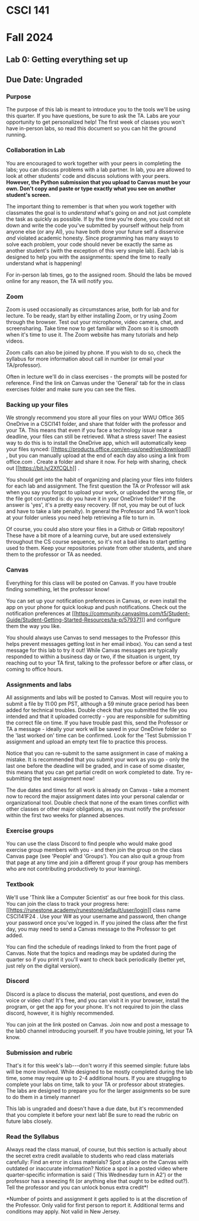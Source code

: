 
# CSCI 141
  # Fall 2024 
  ## Lab 0: Getting everything set up
  ## Due Date: Ungraded


### Purpose
The purpose of this lab is meant to introduce you to the tools we'll be using this quarter. If you have questions, be sure to ask the TA. Labs are your opportunity to get personalized help! The first week of classes you won't have in-person labs, so read this document so you can hit the ground running.

### Collaboration in Lab
You are encouraged to work together with your peers in completing the
labs; you can discuss problems with a lab partner. In lab, you are allowed to look at other
students' code and discuss solutions with your peers. **However, the
Python submission that you upload to Canvas must be your own. Don't copy and paste or type exactly what you see on another student's screen.** 

The important thing to remember is that when you work together with classmates the goal is to *understand* what's going on and not just complete the task as quickly as possible. If by the time you're done, you could not sit down and write the code you've submitted by
yourself without help from anyone else (or any AI), you have both done your future self a disservice *and* violated academic honesty. Since programming has many ways to solve each problem, your code should never be exactly the same as another student's (with the exception of this very simple lab). Each lab is designed to help you with the assignments: spend the time to really understand what is happening!

For in-person lab times, go to the assigned room. Should the labs be moved online for any reason, the TA will notify you.

### Zoom
Zoom is used occasionally as circumstances arise, both for lab and for lecture. To be ready, start by either installing Zoom, or try using Zoom through the browser. Test out your microphone, video camera, chat, and screensharing. Take time now to get familiar with Zoom so it is smooth when it's time to use it. The Zoom website has many tutorials and help videos.

Zoom calls can also be joined by phone. If you wish to do so, check the syllabus for more information about call in number (or email your TA/professor).

Often in lecture we'll do in class exercises - the prompts will be posted for reference. Find the link on Canvas under the 'General' tab for the in class exercises folder and make sure you can see the files.

### Backing up your files

We strongly recommend you store all your files on your WWU Office 365 OneDrive in a CSCI141 folder, and share that folder with the professor and your TA. This means that even if you face a technology issue near a deadline, your files can still be retrieved. What a stress saver! The easiest way to do this is to install the OneDrive app, which will automatically keep your files synced: [[https://products.office.com/en-us/onedrive/download]] , but you can manually upload at the end of each day also using a link from office.com . Create a folder and share it now. For help with sharing, check out [[https://bit.ly/2XfCQLh]] .

You should get into the habit of organizing and placing your files into folders for each lab and assignment. The first question the TA or Professor will ask when you say you forgot to upload your work, or uploaded the wrong file, or the file got corrupted is: do you have it in your OneDrive folder? If the answer is 'yes', it's a pretty easy recovery. (If not, you may be out of luck and have to take a late penalty). In general the Professor and TA won't look at your folder unless you need help retrieving a file to turn in.

Of course, you could also store your files in a Github or Gitlab repository! These have a bit more of a learning curve, but are used extensively throughout the CS course sequence, so it's not a bad idea to start getting used to them. Keep your repositories private from other students, and share them to the professor or TA as needed.
 
### Canvas
Everything for this class will be posted on Canvas. If you have trouble finding something, let the professor know!

You can set up your notification preferences in Canvas, or even install the app on your phone for quick lookup and push notifications. Check out the notification preferences at [[https://community.canvaslms.com/t5/Student-Guide/Student-Getting-Started-Resources/ta-p/579371]] and configure them the way you like.

You should always use Canvas to send messages to the Professor (this helps prevent messages getting lost in her email inbox). You can send a test message for this lab to try it out! While Canvas messages are typically responded to within a business day or two, if the situation is urgent, try reaching out to your TA first, talking to the professor before or after class, or coming to office hours.

### Assignments and labs
All assignments and labs will be posted to Canvas. Most will require you to submit a file by 11:00 pm PST, although a 59 minute grace period has been added for technical troubles. Double check that you submitted the file you intended and that it uploaded correctly - you are responsible for submitting the correct file on time. If you have trouble past this, send the Professor or TA a message - ideally your work will be saved in your OneDrive folder so the 'last worked on' time can be confirmed. Look for the 'Test Submission 1' assignment and upload an empty text file to practice this process. 

Notice that you can re-submit to the same assignment in case of making a mistake. It is recommended that you submit your work as you go - only the last one before the deadline will be graded, and in case of some disaster, this means that you can get partial credit on work completed to date. Try re-submitting the test assignment now! 

The due dates and times for all work is already on Canvas - take a moment now to record the major assignment dates into your personal calendar or organizational tool. Double check that none of the exam times conflict with other classes or other major obligations, as you must notify the professor within the first two weeks for planned absences.

### Exercise groups
You can use the class Discord to find people who would make good exercise group members with you - and then join the group on the class Canvas page (see 'People' and 'Groups'). You can also quit a group from that page at any time and join a different group if your group has members who are not contributing productively to your learning).

### Textbook
We'll use 'Think like a Computer Scientist' as our free book for this class. You can join the class to track your progress here: [[https://runestone.academy/runestone/default/user/login]] class name CSCI141F24 . Use your W# as your username and password, then change your password once you've logged in. If you joined the class after the first day, you may need to send a Canvas message to the Professor to get added.

You can find the schedule of readings linked to from the front page of Canvas. Note that the topics and readings may be updated during the quarter so if you print it you'll want to check back periodically (better yet, just rely on the digital version).

### Discord
Discord is a place to discuss the material, post questions, and even do voice or video chat! It's free, and you can visit it in your browser, install the program, or get the app for your phone. It's not required to join the class discord, however, it is highly recommended. 

You can join at  the link posted on Canvas. Join now and post a message to the lab0 channel introducing yourself. If you have trouble joining, let your TA know.

### Submission and rubric

That's it for this week's lab---don't worry if this seemed simple: future
labs will be more involved. While designed to be mostly completed during the lab time, some may require up to 2-4 additional hours. If you are struggling to complete your labs on time, talk to your TA or professor about strategies. The labs are designed to prepare you for the larger assignments so be sure to do them in a timely manner!

This lab is ungraded and doesn't have a due date, but it's recommended that you complete it before your next lab! Be sure to read the rubric on future labs closely. 

### Read the Syllabus
Always read the class manual, of course, but this section is actually about the secret extra credit available to students who read class materials carefully: Find an error in class materials? Spot a place on the Canvas with outdated or inaccurate information? Notice a spot in a posted video where quarter-specific information is said (`This Wednesday turn in A2') or the professor has a sneezing fit (or anything else that ought to be edited out?). Tell the professor and you can unlock bonus extra credit*!


*Number of points and assignment it gets applied to is at the discretion of the Professor. Only valid for first person to report it. Additional terms and conditions may apply. Not valid in New Jersey.

